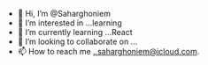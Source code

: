 - 👋 Hi, I’m @Saharghoniem
- 👀 I’m interested in ...learning
- 🌱 I’m currently learning ...React
- 💞️ I’m looking to collaborate on ...
- 📫 How to reach me ..saharghoniem@icloud.com.

<!---
Saharghoniem/Saharghoniem is a ✨ special ✨ repository because its `README.md` (this file) appears on your GitHub profile.
You can click the Preview link to take a look at your changes.
--->
